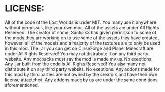 # LICENSE:
All of the code of the Lost Worlds is under MIT. You many use it anywhere without permisson, like your own mod.
All of the assets are under All Rights Reserved. The creator of some, Santipik3 has given permisson to some of the mods they are working on to use some of the assets they have created, however, all of the models and a majority of the textures are to only be used in this mod.
The .jar you can get on CurseForge and Planet Minecraft are under All Rights Reserved! You may not distrabute it on any third party website. Any modpacks must say the mod is made my us. No exeptions.
Any .jar built from the code is All Rights Reserved! You also many not distrabute it on any third party website. No exeptions.
Any addons made for this mod by third parties are not owned by the creators and have their own license attactched.
Any addons made by us are under the same conditions aforementioned.